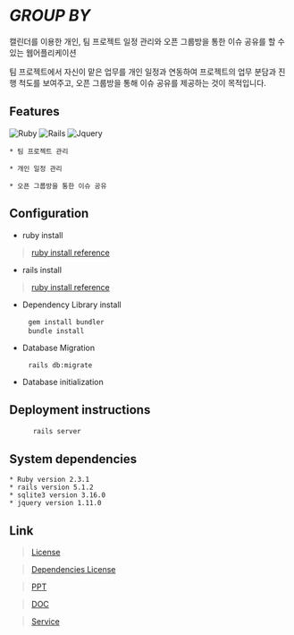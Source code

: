 # _GROUP BY_

캘린더를 이용한 개인, 팀 프로젝트 일정 관리와 오픈 그룹방을 통한 이슈 공유를 할 수 있는 웹어플리케이션

팀 프로젝트에서 자신이 맡은 업무를 개인 일정과 연동하여 프로젝트의 업무 분담과 진행 척도를 보여주고, 오픈 그룹방을 통해 이슈 공유를 제공하는 것이 목적입니다.


## Features
![Ruby](https://github.com/LandvibeDev/Group-by./tree/master/dependency_images/ruby.jpeg)   ![Rails](https://github.com/LandvibeDev/Group-by./tree/master/dependency_images/rails.jpeg) ![Jquery](https://github.com/LandvibeDev/Group-by./tree/master/dependency_images/ruby.jpeg)


    * 팀 프로젝트 관리
    
    * 개인 일정 관리
    
    * 오픈 그룹방을 통한 이슈 공유
   
    
    
## Configuration

- ruby install
> [ruby install reference](https://www.ruby-lang.org/en/downloads/)

- rails install
> [ruby install reference](http://installrails.com/)

- Dependency Library install 
<pre>
    <code>gem install bundler</code>
    <code>bundle install </code>
</pre>

- Database Migration
<pre>
    <code>rails db:migrate</code>
</pre>
- Database initialization

    
## Deployment instructions

<pre>
     <code>rails server</code>
</pre>
      

## System dependencies

    * Ruby version 2.3.1
    * rails version 5.1.2
    * sqlite3 version 3.16.0
    * jquery version 1.11.0
    
    
    
## Link

> [License](https://github.com/LandvibeDev/Group-by./blob/master/LICENSE)

> [Dependencies License](https://github.com/LandvibeDev/Group-by./blob/master/NOTICE)

> [PPT](https://landvibedev.github.io/Group-by./)

> [DOC](https://landvibedev.github.io/Group-by./)

> [Service](http://13.124.130.15:3000)

